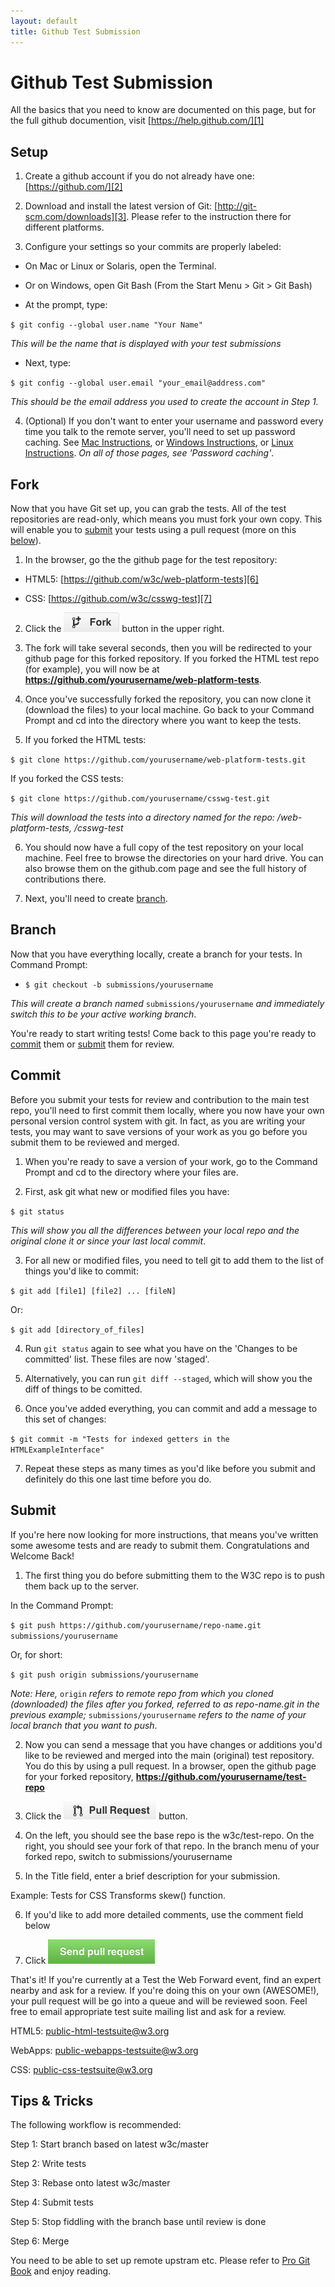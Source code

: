 ```yaml
---
layout: default
title: Github Test Submission
---
```


# Github Test Submission

All the basics that you need to know are documented on this page, but for the
full github documention, visit [https://help.github.com/][1]

## Setup

1. Create a github account if you do not already have one:
[https://github.com/][2]

2. Download and install the latest version of Git:
[http://git-scm.com/downloads][3]. Please refer to the instruction there for
different platforms.

3. Configure your settings so your commits are properly labeled:

* On Mac or Linux or Solaris, open the Terminal.

* Or on Windows, open Git Bash (From the Start Menu > Git > Git Bash)

* At the prompt, type:

`$ git config --global user.name "Your Name"`

_This will be the name that is displayed with your test submissions_

* Next, type:

`$ git config --global user.email "your_email@address.com"`

_This should be the email address you used to create the account in Step 1._

4. (Optional) If you don't want to enter your username and password every
time you talk to the remote server, you'll need to set up password caching.
See [Mac Instructions][4], or [Windows Instructions][5], or
[Linux Instructions][17]. _On all of those pages, see 'Password caching'_.

## Fork

Now that you have Git set up, you can grab the tests. All of the test
repositories are read-only, which means you must fork your own copy. This
will enable you to [submit][13] your tests using a pull request (more on this
[below][13]).

1. In the browser, go the the github page for the test repository:

* HTML5: [https://github.com/w3c/web-platform-tests][6]

* CSS: [https://github.com/w3c/csswg-test][7]

2. Click the ![forkbtn.png][8] button in the upper right.

3. The fork will take several seconds, then you will be redirected to your
github page for this forked repository. If you forked the HTML test repo (for
example), you will now be at
**https://github.com/yourusername/web-platform-tests**.

4. Once you've successfully forked the repository, you can now clone it
(download the files) to your local machine. Go back to your Command Prompt
and cd into the directory where you want to keep the tests.

5. If you forked the HTML tests:

`$ git clone https://github.com/yourusername/web-platform-tests.git`

If you forked the CSS tests:

`$ git clone https://github.com/yourusername/csswg-test.git`

_This will download the tests into a directory named for the repo:
/web-platform-tests, /csswg-test_

6. You should now have a full copy of the test repository on your local
machine. Feel free to browse the directories on your hard drive. You can also
browse them on the github.com page and see the full history of contributions
there.

7. Next, you'll need to create [branch][11].

## Branch

Now that you have everything locally, create a branch for your tests. In
Command Prompt:

* `$ git checkout -b submissions/yourusername`

_This will create a branch named_ `submissions/yourusername`
_and immediately switch this to be your active working branch_.

You're ready to start writing tests! Come back to this page you're ready to
[commit][12] them or [submit][13] them for review.

## Commit

Before you submit your tests for review and contribution to the main test
repo, you'll need to first commit them locally, where you now have your own
personal version control system with git. In fact, as you are writing your
tests, you may want to save versions of your work as you go before you submit
them to be reviewed and merged.

1. When you're ready to save a version of your work, go to the Command
Prompt and cd to the directory where your files are.

2. First, ask git what new or modified files you have:

`$ git status `

_This will show you all the differences between your local repo and the
original clone it or since your last local commit_.

3. For all new or modified files, you need to tell git to add them to the
list of things you'd like to commit:

`$ git add [file1] [file2] ... [fileN] `

Or:

`$ git add [directory_of_files]`

4. Run `git status` again to see what you have on the 'Changes to be
committed' list. These files are now 'staged'.

5. Alternatively, you can run `git diff --staged`, which will show you the
diff of things to be comitted.

6. Once you've added everything, you can commit and add a message to this
set of changes:

`$ git commit -m "Tests for indexed getters in the HTMLExampleInterface" `

7. Repeat these steps as many times as you'd like before you submit and
definitely do this one last time before you do.

## Submit

If you're here now looking for more instructions, that means you've written
some awesome tests and are ready to submit them. Congratulations and Welcome
Back!

1. The first thing you do before submitting them to the W3C repo is to push
them back up to the server.

In the Command Prompt:

`$ git push https://github.com/yourusername/repo-name.git
submissions/yourusername`

Or, for short:

`$ git push origin submissions/yourusername`

_Note: Here,_ `origin` _refers to remote repo from which you cloned
(downloaded) the files after you forked, referred to as repo-name.git in the
previous example;_ `submissions/yourusername` _refers to the name of your
local branch that you want to push_.

2. Now you can send a message that you have changes or additions you'd like
to be reviewed and merged into the main (original) test repository. You do
this by using a pull request. In a browser, open the github page for your
forked repository, **https://github.com/yourusername/test-repo**

3. Click the ![pullrequestbtn.png][9] button.

4. On the left, you should see the base repo is the w3c/test-repo. On the
right, you should see your fork of that repo. In the branch menu of your
forked repo, switch to submissions/yourusername

5. In the Title field, enter a brief description for your submission.

Example: Tests for CSS Transforms skew() function.

6. If you'd like to add more detailed comments, use the comment field below

7. Click ![sendpullrequest.png][10]

That's it! If you're currently at a Test the Web Forward event, find an
expert nearby and ask for a review. If you're doing this on your own
(AWESOME!), your pull request will be go into a queue and will be reviewed
soon. Feel free to email appropriate test suite mailing list and ask for a
review.

HTML5:
[public-html-testsuite@w3.org][14]

WebApps:
[public-webapps-testsuite@w3.org][15]

CSS:
[public-css-testsuite@w3.org][16]

## Tips & Tricks

The following workflow is recommended:

Step 1: Start branch based on latest w3c/master

Step 2: Write tests

Step 3: Rebase onto latest w3c/master

Step 4: Submit tests

Step 5: Stop fiddling with the branch base until review is done

Step 6: Merge

You need to be able to set up remote upstram etc. Please refer to [Pro Git
Book][18] and enjoy reading.

[1]: https://help.github.com/
[2]: https://github.com/
[3]: http://git-scm.com/downloads
[4]: https://help.github.com/articles/set-up-git#platform-mac
[5]: https://help.github.com/articles/set-up-git#platform-windows
[6]: https://github.com/w3c/web-platform-tests
[7]: https://github.com/w3c/csswg-test
[8]: forkbtn.png
[9]: pullrequestbtn.png
[10]: sendpullrequest.png
[11]: #branch
[12]: #commit
[13]: #submit
[14]: mailto:public-html-testsuite%40w3.org
[15]: mailto:public-webapps-testsuite%40w3.org
[16]: mailto:public-css-testsuite%40w3.org
[17]: https://help.github.com/articles/set-up-git#platform-linux
[18]: http://git-scm.com/book
